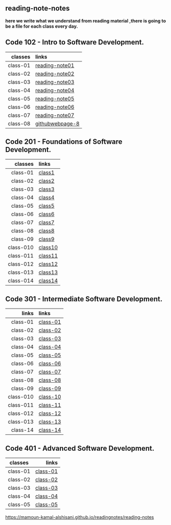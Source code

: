  ## reading-note-notes

**here we write what we understand from reading material ,there is going to be a file for each class every day.**

## Code 102 - Intro to Software Development.

| classes                       |  links|
|------------------------:|:--------------------------------------------------------|
|class-01|[reading-note01](https://mamoun-kamal-alshisani.github.io/read-notes/)|
|class-02|[reading-note02](https://mamoun-kamal-alshisani.github.io/read-notes/read02)|
|class-03|[reading-note03](https://mamoun-kamal-alshisani.github.io/read-notes/readme-03)|
|class-04|[reading-note04](https://mamoun-kamal-alshisani.github.io/read-notes/read04)|
|class-05|[reading-note05](https://mamoun-kamal-alshisani.github.io/read-notes/readme05)|
|class-06|[reading-note06](https://mamoun-kamal-alshisani.github.io/read-notes/reading-note06)|
|class-07|[reading-note07](https://mamoun-kamal-alshisani.github.io/read-notes/reading-note07)|
|class-08|[githubwebpage-8](https://mamoun-kamal-alshisani.github.io/read-notes/githubwebpage)|

## Code 201 - Foundations of Software Development.

| classes               |  links|
|------------------------:|:--------------------------------------------------------|
|class-01|[class1](https://mamoun-kamal-alshisani.github.io/code-201/read01)       |
|class-02|[class2](https://mamoun-kamal-alshisani.github.io/code-201/class-02)     | 
|class-03|[class3](https://mamoun-kamal-alshisani.github.io/code-201/reading-note-03)|
|class-04|[class4](https://mamoun-kamal-alshisani.github.io/code-201/read-note-04)|
|class-05|[class5](https://mamoun-kamal-alshisani.github.io/code-201/Read:05)|
|class-06|[class6](https://mamoun-kamal-alshisani.github.io/code-201/Read-06)|
|class-07|[class7](https://mamoun-kamal-alshisani.github.io/code-201/readme-07)|
|class-08|[class8](https://mamoun-kamal-alshisani.github.io/code-201/Read-08)|
|class-09|[class9](https://mamoun-kamal-alshisani.github.io/code-201/read-09)|
|class-010|[class10](https://mamoun-kamal-alshisani.github.io/code-201/Read:-10)|
|class-011|[class11](https://mamoun-kamal-alshisani.github.io/code-201/read-11)|
|class-012|[class12](https://mamoun-kamal-alshisani.github.io/code-201/read-12)|
|class-013|[class13](https://mamoun-kamal-alshisani.github.io/code-201/read-13)|
|class-014|[class14](https://mamoun-kamal-alshisani.github.io/code-201/read-14)|

## Code 301 - Intermediate Software Development.

| links                   |  links|
|------------------------:|:--------------------------------------------------------|
|class-01|[class-01](https://mamoun-kamal-alshisani.github.io/reading-note-301/class-01)|
|class-02|[class-02](https://mamoun-kamal-alshisani.github.io/reading-note-301/class-02)|
|class-03|[class-03](https://mamoun-kamal-alshisani.github.io/reading-note-301/class-03)|
|class-04|[class-04](https://mamoun-kamal-alshisani.github.io/reading-note-301/class-04)|
|class-05|[class-05](https://mamoun-kamal-alshisani.github.io/reading-note-301/class-05)|
|class-06|[class-06](https://mamoun-kamal-alshisani.github.io/reading-note-301/class-06)|
|class-07|[class-07](https://mamoun-kamal-alshisani.github.io/reading-note-301/class-07)|
|class-08|[class-08](https://mamoun-kamal-alshisani.github.io/reading-note-301/class-08)|
|class-09|[class-09](https://mamoun-kamal-alshisani.github.io/reading-note-301/class-09)|
|class-010|[class-10](https://mamoun-kamal-alshisani.github.io/reading-note-301/class-10)|
|class-011|[class-11](https://mamoun-kamal-alshisani.github.io/reading-note-301/class-11)|
|class-012|[class-12](https://mamoun-kamal-alshisani.github.io/reading-note-301/class-12)|
|class-013|[class-13](https://mamoun-kamal-alshisani.github.io/reading-note-301/class-13)|
|class-14|[class-14](https://mamoun-kamal-alshisani.github.io/reading-note-301/class-14)|

## Code 401 - Advanced Software Development.

| classes                       |  links|
|------------------------|--------------------------------------------------------:|
|class-01|[class-01](https://mamoun-kamal-alshisani.github.io/401-reading-notes/class-01)|
|class-02|[class-02](https://mamoun-kamal-alshisani.github.io/401-reading-notes/class-02)|
|class-03|[class-03](https://mamoun-kamal-alshisani.github.io/401-reading-notes/class-03)|
|class-04|[class-04](https://mamoun-kamal-alshisani.github.io/401-reading-notes/class-04)|
|class-05|[class-05](https://mamoun-kamal-alshisani.github.io/401-reading-notes/class-05)|

https://mamoun-kamal-alshisani.github.io/readingnotes/reading-notes
